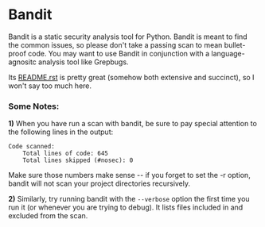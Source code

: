 # Bandit
Bandit is a static security analysis tool for Python. Bandit is meant to find the common issues, so please don't take a passing scan to mean bullet-proof code. You may want to use Bandit in conjunction with a language-agnositc analysis tool like Grepbugs.

Its [README.rst](https://github.com/openstack/bandit/blob/master/README.rst) is pretty great (somehow both extensive and succinct), so I won't say too much here. 

### Some Notes:  

**1)** When you have run a scan with bandit, be sure to pay special attention to the following lines in the output:

	Code scanned:  
		Total lines of code: 645  
		Total lines skipped (#nosec): 0  

Make sure those numbers make sense -- if you forget to set the -r option, bandit will not scan your project directories recursively. 

**2)** Similarly, try running bandit with the `--verbose` option the first time you run it (or whenever you are trying to debug). It lists files included in and excluded from the scan.